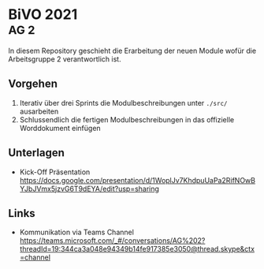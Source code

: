 # BiVO 2021 <br> <small>AG 2</small>
In diesem Repository geschieht die Erarbeitung der neuen Module wofür die Arbeitsgruppe 2 verantwortlich ist.

## Vorgehen
 1. Iterativ über drei Sprints die Modulbeschreibungen unter `./src/` ausarbeiten
 1. Schlussendlich die fertigen Modulbeschreibungen in das offizielle Worddokument einfügen

## Unterlagen
 - Kick-Off Präsentation <br> https://docs.google.com/presentation/d/1WoplJv7KhdpuUaPa2RifNOwBYJbJVmx5jzvG6T9dEYA/edit?usp=sharing

## Links
 - Kommunikation via Teams Channel <br> https://teams.microsoft.com/_#/conversations/AG%202?threadId=19:344ca3a048e94349b14fe917385e3050@thread.skype&ctx=channel